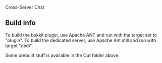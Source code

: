 Cross-Server Chat

Build info
----------

To build the bukkit plugin, use Apache ANT and run with the target set to "plugin".
To build the dedicated server, use Apache Ant still and run with target "dedi".

Some prebuilt stuff is available in the Out folder above.